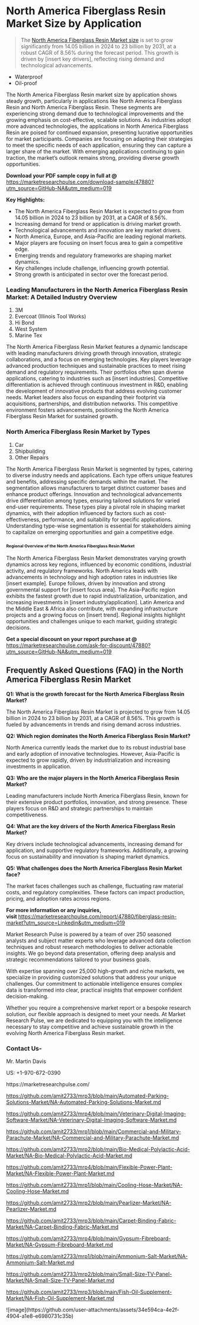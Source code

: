 <h1>North America Fiberglass Resin Market&nbsp;Size by Application</h1><blockquote><p>The <a href="https://marketresearchpulse.com/download-sample/47880?utm_source=GitHub-NA&amp;utm_medium=019">North America Fiberglass Resin Market size</a> is set to grow significantly from 14.05 billion in 2024 to 23 billion by 2031, at a robust CAGR of 8.56% during the forecast period. This growth is driven by [insert key drivers], reflecting rising demand and technological advancements.</p></blockquote><ul><li>Waterproof <li> Oil-proof</li></ul><p>The North America Fiberglass Resin market size by application shows steady growth, particularly in applications like North America Fiberglass Resin and North America Fiberglass Resin. These segments are experiencing strong demand due to technological improvements and the growing emphasis on cost-effective, scalable solutions. As industries adopt more advanced technologies, the applications in North America Fiberglass Resin are poised for continued expansion, presenting lucrative opportunities for market participants. Companies are focusing on adapting their strategies to meet the specific needs of each application, ensuring they can capture a larger share of the market. With emerging applications continuing to gain traction, the market’s outlook remains strong, providing diverse growth opportunities.</p><p><strong>Download your PDF sample copy in full at @ </strong><a href="https://marketresearchpulse.com/download-sample/47880?utm_source=GitHub-NA&amp;utm_medium=019">https://marketresearchpulse.com/download-sample/47880?utm_source=GitHub-NA&amp;utm_medium=019</a></p><p><strong>Key Highlights: </strong></p><ul><li>The North America Fiberglass Resin Market is expected to grow from 14.05 billion in 2024 to 23 billion by 2031, at a CAGR of 8.56%.</li><li>Increasing demand for trend or application is driving market growth.</li><li>Technological advancements and innovation are key market drivers.</li><li>North America, Europe, and Asia-Pacific are leading regional markets.</li><li>Major players are focusing on insert focus area to gain a competitive edge.</li><li>Emerging trends and regulatory frameworks are shaping market dynamics.</li><li>Key challenges include challenge, influencing growth potential.</li><li>Strong growth is anticipated in sector over the forecast period.</li></ul><h3>Leading Manufacturers in the North America Fiberglass Resin Market: A Detailed Industry Overview</h3><ol><li>3M</li><li>Evercoat (Illinois Tool Works)</li><li>Hi Bond</li><li>West System</li><li>Marine Tex</li></ol><div class="flex max-w-full flex-col flex-grow"><div class="min-h-8 text-message flex w-full flex-col items-end gap-2 whitespace-normal break-words [.text-message+&amp;]:mt-5" dir="auto" data-message-author-role="assistant" data-message-id="fd8432e4-4910-450d-b182-61b7bfb0a01f" data-message-model-slug="gpt-4o"><div class="flex w-full flex-col gap-1 empty:hidden first:pt-[3px]"><div class="markdown prose w-full break-words dark:prose-invert light"><p>The North America Fiberglass Resin Market features a dynamic landscape with leading manufacturers driving growth through innovation, strategic collaborations, and a focus on emerging technologies. Key players leverage advanced production techniques and sustainable practices to meet rising demand and regulatory requirements. Their portfolios often span diverse applications, catering to industries such as [insert industries]. Competitive differentiation is achieved through continuous investment in R&amp;D, enabling the development of innovative products that address evolving customer needs. Market leaders also focus on expanding their footprint via acquisitions, partnerships, and distribution networks. This competitive environment fosters advancements, positioning the North America Fiberglass Resin Market for sustained growth.</p></div></div></div></div><h3>North America Fiberglass Resin Market by Types</h3><ol><li>Car <li> Shipbuilding <li> Other Repairs</li></ol><div class="flex max-w-full flex-col flex-grow"><div class="min-h-8 text-message flex w-full flex-col items-end gap-2 whitespace-normal break-words [.text-message+&amp;]:mt-5" dir="auto" data-message-author-role="assistant" data-message-id="084470be-0bb7-4664-bddf-5156b4f41249" data-message-model-slug="gpt-4o-mini"><div class="flex w-full flex-col gap-1 empty:hidden first:pt-[3px]"><div class="markdown prose w-full break-words dark:prose-invert light"><p>The North America Fiberglass Resin Market is segmented by types, catering to diverse industry needs and applications. Each type offers unique features and benefits, addressing specific demands within the market. The segmentation allows manufacturers to target distinct customer bases and enhance product offerings. Innovation and technological advancements drive differentiation among types, ensuring tailored solutions for varied end-user requirements. These types play a pivotal role in shaping market dynamics, with their adoption influenced by factors such as cost-effectiveness, performance, and suitability for specific applications. Understanding type-wise segmentation is essential for stakeholders aiming to capitalize on emerging opportunities and gain a competitive edge.</p></div></div></div></div><h3><span style="font-size: 11px;">Regional Overview of the North America Fiberglass Resin Market</span></h3><div class="flex max-w-full flex-col flex-grow"><div class="min-h-8 text-message flex w-full flex-col items-end gap-2 whitespace-normal break-words [.text-message+&amp;]:mt-5" dir="auto" data-message-author-role="assistant" data-message-id="e9038762-ce64-4e30-91c9-9bd413514231" data-message-model-slug="gpt-4o-mini"><div class="flex w-full flex-col gap-1 empty:hidden first:pt-[3px]"><div class="markdown prose w-full break-words dark:prose-invert light"><p>The North America Fiberglass Resin Market demonstrates varying growth dynamics across key regions, influenced by economic conditions, industrial activity, and regulatory frameworks. North America leads with advancements in technology and high adoption rates in industries like [insert example]. Europe follows, driven by innovation and strong governmental support for [insert focus area]. The Asia-Pacific region exhibits the fastest growth due to rapid industrialization, urbanization, and increasing investments in [insert industry/application]. Latin America and the Middle East &amp; Africa also contribute, with expanding infrastructure projects and a growing focus on [insert trend]. Regional insights highlight opportunities and challenges unique to each market, guiding strategic decisions.</p></div></div></div></div><p><strong>Get a special discount on your report purchase at @ </strong><a href="https://marketresearchpulse.com/ask-for-discount/47880?utm_source=GitHub-NA&amp;utm_medium=019">https://marketresearchpulse.com/ask-for-discount/47880?utm_source=GitHub-NA&amp;utm_medium=019</a></p><h2>Frequently Asked Questions (FAQ) in the North America Fiberglass Resin Market</h2><p><strong>Q1: What is the growth forecast for the North America Fiberglass Resin Market?</strong></p><p>The North America Fiberglass Resin Market is projected to grow from 14.05 billion in 2024 to 23 billion by 2031, at a CAGR of 8.56%. This growth is fueled by advancements in trends and rising demand across industries.</p><p><strong>Q2: Which region dominates the North America Fiberglass Resin Market?</strong></p><p>North America currently leads the market due to its robust industrial base and early adoption of innovative technologies. However, Asia-Pacific is expected to grow rapidly, driven by industrialization and increasing investments in application.</p><p><strong>Q3: Who are the major players in the North America Fiberglass Resin Market?</strong></p><p>Leading manufacturers include North America Fiberglass Resin, known for their extensive product portfolios, innovation, and strong presence. These players focus on R&amp;D and strategic partnerships to maintain competitiveness.</p><p><strong>Q4: What are the key drivers of the North America Fiberglass Resin Market?</strong></p><p>Key drivers include technological advancements, increasing demand for application, and supportive regulatory frameworks. Additionally, a growing focus on sustainability and innovation is shaping market dynamics.</p><p><strong>Q5: What challenges does the North America Fiberglass Resin Market face?</strong></p><p>The market faces challenges such as challenge, fluctuating raw material costs, and regulatory complexities. These factors can impact production, pricing, and adoption rates across regions.</p><p><strong>For more information or any inquiries, visit&nbsp;</strong><a href="https://marketresearchpulse.com/report/47880/fiberglass-resin-market?utm_source=Linkedin&utm_medium=019">https://marketresearchpulse.com/report/47880/fiberglass-resin-market?utm_source=Linkedin&utm_medium=019</a></p><p>Market Research Pulse is powered by a team of over 250 seasoned analysts and subject matter experts who leverage advanced data collection techniques and robust research methodologies to deliver actionable insights. We go beyond data presentation, offering deep analysis and strategic recommendations tailored to your business goals.</p><p>With expertise spanning over 25,000 high-growth and niche markets, we specialize in providing customized solutions that address your unique challenges. Our commitment to actionable intelligence ensures complex data is transformed into clear, practical insights that empower confident decision-making.</p><p>Whether you require a comprehensive market report or a bespoke research solution, our flexible approach is designed to meet your needs. At Market Research Pulse, we are dedicated to equipping you with the intelligence necessary to stay competitive and achieve sustainable growth in the evolving North America Fiberglass Resin market.</p><h3><strong>Contact Us-</strong></h3><p>Mr. Martin Davis</p><p>US: +1-970-672-0390</p><p>https://marketresearchpulse.com/</p><p><a href="https://github.com/amit2733/mrp3/blob/main/Automated-Parking-Solutions-Market/NA-Automated-Parking-Solutions-Market.md">https://github.com/amit2733/mrp3/blob/main/Automated-Parking-Solutions-Market/NA-Automated-Parking-Solutions-Market.md</a></p><p><a href="https://github.com/amit2733/mrp4/blob/main/Veterinary-Digital-Imaging-Software-Market/NA-Veterinary-Digital-Imaging-Software-Market.md">https://github.com/amit2733/mrp4/blob/main/Veterinary-Digital-Imaging-Software-Market/NA-Veterinary-Digital-Imaging-Software-Market.md</a></p><p><a href="https://github.com/amit2733/mrp1/blob/main/Commercial-and-Military-Parachute-Market/NA-Commercial-and-Military-Parachute-Market.md">https://github.com/amit2733/mrp1/blob/main/Commercial-and-Military-Parachute-Market/NA-Commercial-and-Military-Parachute-Market.md</a></p><p><a href="https://github.com/amit2733/mrp2/blob/main/Bio-Medical-Polylactic-Acid-Market/NA-Bio-Medical-Polylactic-Acid-Market.md">https://github.com/amit2733/mrp2/blob/main/Bio-Medical-Polylactic-Acid-Market/NA-Bio-Medical-Polylactic-Acid-Market.md</a></p><p><a href="https://github.com/amit2733/mrp4/blob/main/Flexible-Power-Plant-Market/NA-Flexible-Power-Plant-Market.md">https://github.com/amit2733/mrp4/blob/main/Flexible-Power-Plant-Market/NA-Flexible-Power-Plant-Market.md</a></p><p><a href="https://github.com/amit2733/mrp1/blob/main/Cooling-Hose-Market/NA-Cooling-Hose-Market.md">https://github.com/amit2733/mrp1/blob/main/Cooling-Hose-Market/NA-Cooling-Hose-Market.md</a></p><p><a href="https://github.com/amit2733/mrp2/blob/main/Pearlizer-Market/NA-Pearlizer-Market.md">https://github.com/amit2733/mrp2/blob/main/Pearlizer-Market/NA-Pearlizer-Market.md</a></p><p><a href="https://github.com/amit2733/mrp3/blob/main/Carpet-Binding-Fabric-Market/NA-Carpet-Binding-Fabric-Market.md">https://github.com/amit2733/mrp3/blob/main/Carpet-Binding-Fabric-Market/NA-Carpet-Binding-Fabric-Market.md</a></p><p><a href="https://github.com/amit2733/mrp4/blob/main/Gypsum-Fibreboard-Market/NA-Gypsum-Fibreboard-Market.md">https://github.com/amit2733/mrp4/blob/main/Gypsum-Fibreboard-Market/NA-Gypsum-Fibreboard-Market.md</a></p><p><a href="https://github.com/amit2733/mrp1/blob/main/Ammonium-Salt-Market/NA-Ammonium-Salt-Market.md">https://github.com/amit2733/mrp1/blob/main/Ammonium-Salt-Market/NA-Ammonium-Salt-Market.md</a></p><p><a href="https://github.com/amit2733/mrp2/blob/main/Small-Size-TV-Panel-Market/NA-Small-Size-TV-Panel-Market.md">https://github.com/amit2733/mrp2/blob/main/Small-Size-TV-Panel-Market/NA-Small-Size-TV-Panel-Market.md</a></p><p><a href="https://github.com/amit2733/mrp3/blob/main/Fish-Oil-Supplement-Market/NA-Fish-Oil-Supplement-Market.md">https://github.com/amit2733/mrp3/blob/main/Fish-Oil-Supplement-Market/NA-Fish-Oil-Supplement-Market.md</a></p>
![image](https://github.com/user-attachments/assets/34e594ca-4e2f-4904-a1e8-e6980731c35b)
